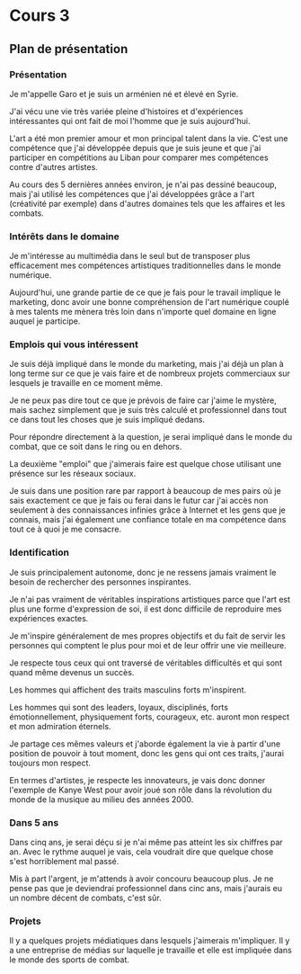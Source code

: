 # Cours 3
## Plan de présentation

### Présentation
Je m'appelle Garo et je suis un arménien né et élevé en Syrie.

J'ai vécu une vie très variée pleine d'histoires et d'expériences intéressantes qui ont fait de moi l'homme que je suis aujourd'hui.

L'art a été mon premier amour et mon principal talent dans la vie. C'est une compétence que j'ai développée depuis que je suis jeune et que j'ai participer en compétitions au Liban pour comparer mes compétences contre d'autres artistes.

Au cours des 5 dernières années environ, je n'ai pas dessiné beaucoup, mais j'ai utilisé les compétences que j'ai développées grâce a l'art (créativité par exemple) dans d'autres domaines tels que les affaires et les combats.

### Intérêts dans le domaine
Je m'intéresse au multimédia dans le seul but de transposer plus efficacement mes compétences artistiques traditionnelles dans le monde numérique.

Aujourd'hui, une grande partie de ce que je fais pour le travail implique le marketing, donc avoir une bonne compréhension de l'art numérique couplé à mes talents me mènera très loin dans n'importe quel domaine en ligne auquel je participe.

### Emplois qui vous intéressent
Je suis déjà impliqué dans le monde du marketing, mais j'ai déjà un plan à long terme sur ce que je vais faire et de nombreux projets commerciaux sur lesquels je travaille en ce moment même.

Je ne peux pas dire tout ce que je prévois de faire car j'aime le mystère, mais sachez simplement que je suis très calculé et professionnel dans tout ce dans tout les choses que je suis impliqué dedans.

Pour répondre directement à la question, je serai impliqué dans le monde du combat, que ce soit dans le ring ou en dehors.

La deuxième "emploi" que j'aimerais faire est quelque chose utilisant une présence sur les réseaux sociaux.

Je suis dans une position rare par rapport à beaucoup de mes pairs où je sais exactement ce que je fais ou ferai dans le futur car j'ai accès non seulement à des connaissances infinies grâce à Internet et les gens que je connais, mais j'ai également une confiance totale en ma compétence dans tout ce à quoi je me consacre.

### Identification
Je suis principalement autonome, donc je ne ressens jamais vraiment le besoin de rechercher des personnes inspirantes.

Je n'ai pas vraiment de véritables inspirations artistiques parce que l'art est plus une forme d'expression de soi, il est donc difficile de reproduire mes expériences exactes.

Je m'inspire généralement de mes propres objectifs et du fait de servir les personnes qui comptent le plus pour moi et de leur offrir une vie meilleure.

Je respecte tous ceux qui ont traversé de véritables difficultés et qui sont quand même devenus un succès.

Les hommes qui affichent des traits masculins forts m'inspirent.

Les hommes qui sont des leaders, loyaux, disciplinés, forts émotionnellement, physiquement forts, courageux, etc. auront mon respect et mon admiration éternels.

Je partage ces mêmes valeurs et j'aborde également la vie à partir d'une position de pouvoir à tout moment, donc les gens qui ont ces traits, j'aurai toujours mon respect.

En termes d'artistes, je respecte les innovateurs, je vais donc donner l'exemple de Kanye West pour avoir joué son rôle dans la révolution du monde de la musique au milieu des années 2000.

### Dans 5 ans
Dans cinq ans, je serai déçu si je n'ai même pas atteint les six chiffres par an. Avec le rythme auquel je vais, cela voudrait dire que quelque chose s'est horriblement mal passé.

Mis à part l'argent, je m'attends à avoir concouru beaucoup plus. Je ne pense pas que je deviendrai professionnel dans cinc ans, mais j'aurais eu un nombre décent de combats, c'est sûr.

### Projets
Il y a quelques projets médiatiques dans lesquels j'aimerais m'impliquer. Il y a une entreprise de médias sur laquelle je travaille et elle est impliquée dans le monde des sports de combat.

